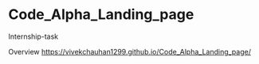 # Code_Alpha_Landing_page
Internship-task


Overview 
https://vivekchauhan1299.github.io/Code_Alpha_Landing_page/
